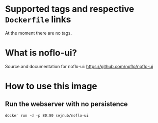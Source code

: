 # Supported tags and respective `Dockerfile` links

At the moment there are no tags.  

# What is noflo-ui?

Source and documentation for noflo-ui: https://github.com/noflo/noflo-ui

# How to use this image

## Run the webserver with no persistence
`docker run -d -p 80:80 sejnub/noflo-ui`
